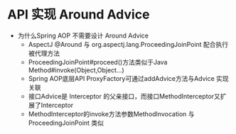 # API 实现 Around Advice

- 为什么Spring AOP 不需要设计 Around Advice
  - AspectJ @Around 与 org.aspectj.lang.ProceedingJoinPoint 配合执行被代理方法
  - ProceedingJoinPoint#proceed()方法类似于Java Method#invoke(Object,Object...)
  - Spring AOP底层API ProxyFactory可通过addAdvice方法与Advice 实现关联
  - 接口Advice是 Interceptor 的父亲接口，而接口MethodInterceptor又扩展了Interceptor
  - MethodInterceptor的invoke方法参数MethodInvocation 与ProceedingJoinPoint 类似

